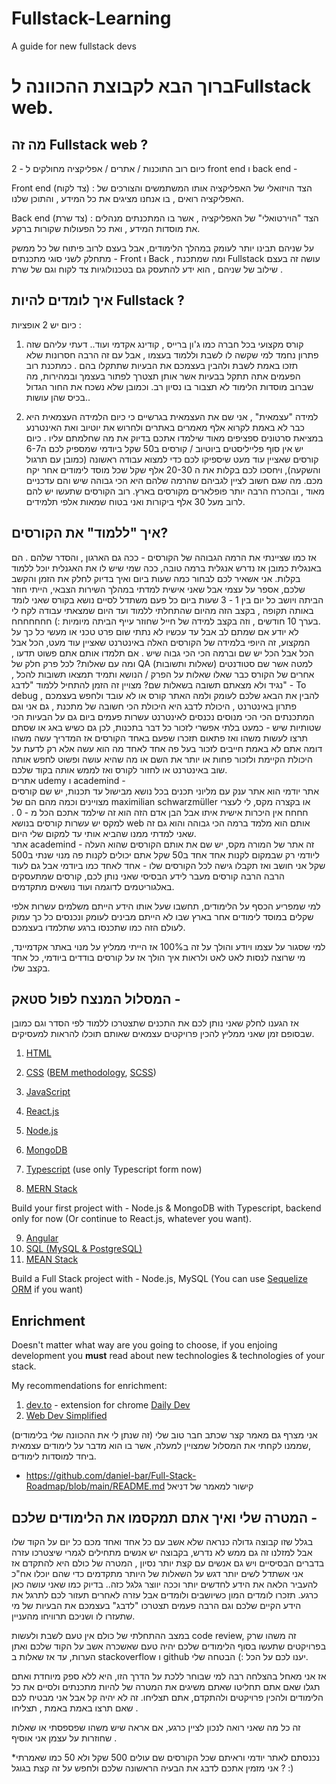 # Fullstack-Learning
A guide for new fullstack devs

# ברוך הבא לקבוצת ההכוונה לFullstack web.

## מה זה Fullstack web ? <br />
כיום רוב התוכנות / אתרים / אפליקציה מחולקים ל - 2 front end ו back end -

Front end (צד לקוח) :
הצד הויזואלי של האפליקציה אותו המשתמשים והצורכים של האפליקציה רואים , בו אנחנו מציגים את כל המידע , והתוכן שלנו.


Back end (צד שרת) : 
הצד "הוירטואלי" של האפליקציה , אשר בו המתכנתים מנהלים את מוסדות המידע , ואת כל הפעולות שקורות ברקע.

על שניהם תבינו יותר לעומק במהלך הלימודים, 
אבל בעצם לרוב פיתוח של כל ממשק מתחלק לשני סוגי מתכנתים - Front ו Back , ומה שמתכנת Fullstack עושה זה בעצם שילוב של שניהם , הוא ידע להתעסק גם בטכנולוגיות צד לקוח וגם של שרת .


## איך לומדים להיות Fullstack ? <br />
כיום יש 2 אופציות : <br />

1. קורס מקצועי בכל חברה כמו ג'ון ברייס , קודינג אקדמי ועוד.. דעתי עליהם שזה פתרון נחמד למי שקשה לו לשבת וללמוד בעצמו , אבל עם זה הרבה חסרונות שלא תזכו באמת לשבת ולהבין בעצמכם את הבעיות שתתקלו בהם .
כמתכנת רוב הפעמים אתה תתקל בבעיות אשר אותן תצטרך לפתור בעצמך ובמהירות, מה שברוב מוסדות הלימוד לא תצבור בו נסיון רב.
וכמובן שלא נשכח את החור הגדול בכיס שהן עושות.. <br />

2. למידה "עצמאית" , אני שם את העצמאית בגרשיים כי כיום הלמידה העצמאית היא כבר לא באמת לקרוא אלף מאמרים באתרים ולחרוש את יוטיוב ואת האינטרנע במציאת סרטונים ספציפים מאוד שילמדו אתכם בדיוק את מה שחלמתם עליו .
כיום יש אין סוף פלייליסטים ביוטיוב / קורסים ב50 שקל ביודמי שמספיק לכם ה6-7 קורסים שאציין עוד מעט שיספיקו לכם כדי למצוא עבודה ראשונה (כמובן עם תרגול והשקעה), ויחסכו לכם בקלות את ה 20-30 אלף שקל שכל מוסד לימודים אחר יקח מכם.
מה שגם חשוב לציין לגביהם שהרמה שלהם היא הכי גבוהה שיש והם עדכניים מאוד , ובהכרח הרבה יותר פופלארים מקורסים בארץ.
רוב הקורסים שתעשו יש להם לרוב מעל 30 אלף ביקורות ואני בטוח שמאות אלפי תלמידים.


## איך "ללמוד" את הקורסים?<br />
אז כמו שציינתי את הרמה הגבוהה של הקורסים - ככה גם הארגון , והסדר שלהם .
הם באנגלית כמובן אז נדרש אנגלית ברמה טובה, ככה שמי שיש לו את האגנלית יוכל ללמוד בקלות.
אני אשאיר לכם לבחור כמה שעות ביום ואיך בדיוק לחלק את הזמן והקשב שלכם, אספר על עצמי אבל שאני אישית למדתי במהלך השירות הצבאי, הייתי חוזר הביתה ויושב כל יום בין 1 - 3 שעות ביום כל פעם משתדל לסיים נושא בקורס שאני לומד באותה תקופה , 
בקצב הזה מהיום שהתחלתי ללמוד ועד היום שמצאתי עבודה לקח לי בערך 10 חודשים , וזה בקצב למידה של חייל שחוזר עייף הביתה מיומיות :) חחחחחחח.
<br />
לא יודע אם שמתם לב אבל עד עכשיו לא נתתי שום פרט טכני או מעשי כל כך על המקצוע, זה היופי בלמידה של הקורסים האלה באינטרנט שאציין עוד מעט, הכל אבל הכל אבל הכל יש שם וברמה הכי הכי גבוה שיש .
אם תלמדו אותם אתם פשוט תדעו , ומה עם שאלות? לכל פרק חלק של QA (שאלות ותשובות) למטה אשר שם סטודנטים אחרים של הקורס כבר שאלו שאלות על הפרק / הנושא ותמיד תמצאו תשובות להכל , נגיד ולא מצאתם תשובה בשאלות שם? מצויין זה הזמן להתחיל ללמוד "לדבג" - To debug , להבין את הבאג שלכם לעומק ולמה האתר קורס או לא עובד ולחפש בעצמכם פתרון באינטרנט , היכולת לדבג היא היכולת הכי חשובה של מתכנת , גם אני וגם המתכנתים הכי הכי מנוסים נכנסים לאינטרנט עשרות פעמים ביום גם על הבעיות הכי שטותיות שיש - כמעט בלתי אפשרי לזכור כל דבר בתכנות, לכן גם כשיש באג או שסתם תרצו לעשות משהו ואז פתאום תזכרו שפעם באחד הקורסים אז המדריך עשה משהו דומה אתם לא באמת חייבים לזכור בעל פה אחד לאחד מה הוא עשה אלא רק לדעת על היכולת הקיימת ולזכור פחות או יותר את השם או מה שהיא עושה ופשוט לחפש אותה שוב באינטרנט או לחזור לקורס ואז לממש אותה בקוד שלכם.
<br />
אתרים udemy ו academind -<br /> 
אתר יודמי הוא אתר ענק עם מליוני תכנים בכל נושא מבישול עד תכנות, יש שם קורסים מצויינים וכמה מהם הם של maximilian schwarzmüller או בקצרה מקס, לי לעצרי חחחח אין היכרות אישית איתו אבל הבן אדם הזה הוא זה שילמד אתכם הכל מ - 0 .
למקס יש עשרות קורסים בנושא web אותם הוא מלמד ברמה הכי גבוהה והוא גם זה שאני למדתי ממנו שהביא אותי עד למקום שלי היום.
<br />
אתר academind - זה אתר של המורה מקס, יש שם את אותם הקורסים שהוא העלה ליודמי רק שבמקום לקנות אחד אחד ב50 שקל אתם יכולים לקנות פה מנוי שנתי ב500 שקל אני חושב ואז תקבלו גישה לכל הקורסים שלו - אחד לאחד כמו ביודמי אבל גם לעוד הרבה הרבה קורסים מעבר לידע הבסיסי שאני נותן לכם, 
קורסים שמתעסקים באלגוריטמים לדוגמה ועוד נושאים מתקדמים.

למי שמפריע הכסף על הלימודים, תחשבו שעל אותו הידע הייתם משלמים עשרות אלפי שקלים במוסד לימודים אחר בארץ שבו לא הייתם מבינים לעומק ונכנסים כל כך עמוק לעולם הזה כמו שתכנסו ברגע שתלמדו בעצמכם.

למי שסגור על עצמו ויודע והולך על זה ב100% אז הייתי ממליץ על מנוי באתר אקדמיינד, מי שרוצה לנסות לאט לאט ולראות איך הולך אז על קורסים בודדים ביודמי, כל אחד בקצב שלו.

## המסלול המנצח לפול סטאק -
אז הגענו לחלק שאני נותן לכם את התכנים שתצטרכו ללמוד לפי הסדר וגם כמובן שבסופם זמן שאני ממליץ להכין פרויקטים עצמאים שאותם תוכלו להראות למעסיקים.

1. [HTML](https://www.youtube.com/watch?v=hu-q2zYwEYs&list=PL4cUxeGkcC9ivBf_eKCPIAYXWzLlPAm6G)
2. [CSS](https://www.udemy.com/course/css-the-complete-guide-incl-flexbox-grid-sass/) ([BEM methodology](https://en.bem.info/methodology/), [SCSS](https://youtu.be/Zz6eOVaaelI))
3. [JavaScript](https://www.udemy.com/course/javascript-the-complete-guide-2020-beginner-advanced/)

4. [React.js](https://www.udemy.com/course/react-the-complete-guide-incl-redux/)


5. [Node.js](https://www.udemy.com/course/nodejs-the-complete-guide/)
6. [MongoDB](https://www.udemy.com/course/mongodb-the-complete-developers-guide/)

7. [Typescript](https://www.udemy.com/course/understanding-typescript/) (use only Typescript form now)
8. [MERN Stack](https://www.udemy.com/course/react-nodejs-express-mongodb-the-mern-fullstack-guide/)

Build your first project with - Node.js & MongoDB with Typescript, backend only for now (Or continue to React.js, whatever you want).

9. [Angular](https://www.udemy.com/course/the-complete-guide-to-angular-2/)
10. [SQL (MySQL & PostgreSQL)](https://www.udemy.com/course/sql-the-complete-developers-guide-mysql-postgresql/)
11. [MEAN Stack](https://www.udemy.com/course/angular-2-and-nodejs-the-practical-guide/)

Build a Full Stack project with - Node.js, MySQL (You can use [Sequelize ORM](https://sequelize.org/) if you want)

## Enrichment

Doesn't matter what way are you going to choose, if you enjoing development you **must** read about new technologies & technologies of your stack.

My recommendations for enrichment:

1. [dev.to](https://dev.to/) - extension for chrome [Daily Dev](https://chrome.google.com/webstore/detail/dailydev-the-homepage-dev/jlmpjdjjbgclbocgajdjefcidcncaied)
2. [Web Dev Simplified](https://www.youtube.com/c/WebDevSimplified)

אני מצרף גם מאמר קצר שכתב חבר טוב שלי (זה שנתן לי את ההכוונה שלי בלימודים) ,שממנו לקחתי את המסלול שמצויין למעלה, אשר בו הוא מדבר על לימודים עצמאית ביחד למוסדות לימודים.

- https://github.com/daniel-bar/Full-Stack-Roadmap/blob/main/README.md קישור למאמר של דניאל

## המטרה שלי ואיך אתם תמקסמו את הלימודים שלכם -
בגלל שזו קבוצה גדולה כנראה שלא אשב עם כל אחד ואחד מכם כל יום על הקוד שלו אבל למזלנו זה גם ממש לא נדרש, בקבוצה יש אנשים מתחילים לגמרי שיצטרכו עזרה בדברים הבסיסיים ויש גם אנשים עם קצת יותר נסיון , המטרה של כולם היא להתקדם אז אני אשתדל לשים יותר דגש על השאלות של היותר מתקדמים כדי שהם יוכלו אח"כ להעביר הלאה את הידע לחדשים יותר וככה יווצר גלגל כזה.. בדיוק כמו שאני עושה כאן כרגע.
תזכרו לומדים המון כשיושבים ולומדים אבל עזרה לאחרים תעזור לכם לתרגל את הידע הקיים שלכם וגם הרבה פעמים תצטרכו "לדבג" בעצמכם את הבעיות של מי שתעזרו לו ושניכם תרוויחו מהעניין.

במצב ההתחלתי של כולם אין טעם לשבת ולעשות code review, זה משהו שרק בפרויקטים שתעשו בסוף הלימודים שלכם יהיה טעם שאשכרה אשב על הקוד שלכם ואתן הערות, עד אז שאלות ב stackoverflow ו github יענו לכם על הכל :) הבטחה שלי.

אז אני מאחל בהצלחה רבה למי שבוחר ללכת על הדרך הזו, היא ללא ספק מיוחדת ואתם תגלו שאם אתם תחליטו שאתם משיגים את המטרה של להיות מתכנתים ולסיים את כל הלימודים ולהכין פרויקטים ולהתקדם, אתם תצליחו.
זה לא יהיה קל אבל אני מבטיח לכם שאם תרצו באמת באמת , תצליחו . 

זה כל מה שאני רואה לנכון לציין כרגע, אם אראה שיש משהו שפספסתי או שאלות שחוזרות על עצמן אני אוסיף .

*נכנסתם לאתר יודמי וראיתם שכל הקורסים שם עולים 500 שקל ולא 50 כמו שאמרתי ? אני מזמין אתכם לדבג את הבעיה הראשונה שלכם ולחפש על זה קצת בגוגל :)

